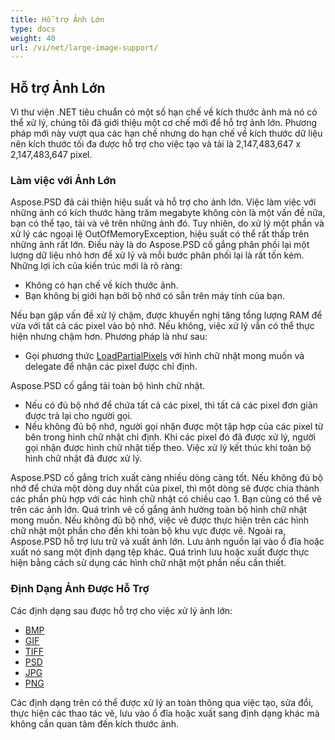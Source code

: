 ```yaml
---
title: Hỗ trợ Ảnh Lớn
type: docs
weight: 40
url: /vi/net/large-image-support/
---
```


## **Hỗ trợ Ảnh Lớn**
Vì thư viện .NET tiêu chuẩn có một số hạn chế về kích thước ảnh mà nó có thể xử lý, chúng tôi đã giới thiệu một cơ chế mới để hỗ trợ ảnh lớn. Phương pháp mới này vượt qua các hạn chế nhưng do hạn chế về kích thước dữ liệu nên kích thước tối đa được hỗ trợ cho việc tạo và tải là 2,147,483,647 x 2,147,483,647 pixel.
### **Làm việc với Ảnh Lớn**
Aspose.PSD đã cải thiện hiệu suất và hỗ trợ cho ảnh lớn. Việc làm việc với những ảnh có kích thước hàng trăm megabyte không còn là một vấn đề nữa, bạn có thể tạo, tải và vẽ trên những ảnh đó. Tuy nhiên, do xử lý một phần và xử lý các ngoại lệ OutOfMemoryException, hiệu suất có thể rất thấp trên những ảnh rất lớn. Điều này là do Aspose.PSD cố gắng phân phối lại một lượng dữ liệu nhỏ hơn để xử lý và mỗi bước phân phối lại là rất tốn kém. Những lợi ích của kiến trúc mới là rõ ràng:

- Không có hạn chế về kích thước ảnh.
- Bạn không bị giới hạn bởi bộ nhớ có sẵn trên máy tính của bạn.

Nếu bạn gặp vấn đề xử lý chậm, được khuyến nghị tăng tổng lượng RAM để vừa với tất cả các pixel vào bộ nhớ. Nếu không, việc xử lý vẫn có thể thực hiện nhưng chậm hơn. Phương pháp là như sau:

- Gọi phương thức [LoadPartialPixels](https://reference.aspose.com/psd/net/aspose.psd/rasterimage/methods/loadpartialpixels) với hình chữ nhật mong muốn và delegate để nhận các pixel được chỉ định.

Aspose.PSD cố gắng tải toàn bộ hình chữ nhật.

- Nếu có đủ bộ nhớ để chứa tất cả các pixel, thì tất cả các pixel đơn giản được trả lại cho người gọi.
- Nếu không đủ bộ nhớ, người gọi nhận được một tập hợp của các pixel từ bên trong hình chữ nhật chỉ định. Khi các pixel đó đã được xử lý, người gọi nhận được hình chữ nhật tiếp theo. Việc xử lý kết thúc khi toàn bộ hình chữ nhật đã được xử lý.

Aspose.PSD cố gắng trích xuất càng nhiều dòng càng tốt. Nếu không đủ bộ nhớ để chứa một dòng duy nhất của pixel, thì một dòng sẽ được chia thành các phần phù hợp với các hình chữ nhật có chiều cao 1. Bạn cũng có thể vẽ trên các ảnh lớn. Quá trình vẽ cố gắng ảnh hưởng toàn bộ hình chữ nhật mong muốn. Nếu không đủ bộ nhớ, việc vẽ được thực hiện trên các hình chữ nhật một phần cho đến khi toàn bộ khu vực được vẽ. Ngoài ra, Aspose.PSD hỗ trợ lưu trữ và xuất ảnh lớn. Lưu ảnh nguồn lại vào ổ đĩa hoặc xuất nó sang một định dạng tệp khác. Quá trình lưu hoặc xuất được thực hiện bằng cách sử dụng các hình chữ nhật một phần nếu cần thiết. 
### **Định Dạng Ảnh Được Hỗ Trợ**
Các định dạng sau được hỗ trợ cho việc xử lý ảnh lớn:

- [BMP](https://reference.aspose.com/psd/net/aspose.psd.imageoptions/bmpoptions)
- [GIF](https://reference.aspose.com/psd/net/aspose.psd.imageoptions/gifoptions)
- [TIFF](https://reference.aspose.com/psd/net/aspose.psd.imageoptions/tiffoptions)
- [PSD](https://reference.aspose.com/psd/net/aspose.psd.imageoptions/psdoptions)
- [JPG](https://reference.aspose.com/psd/net/aspose.psd.imageoptions/jpegoptions)
- [PNG](https://reference.aspose.com/psd/net/aspose.psd.imageoptions/pngoptions)

Các định dạng trên có thể được xử lý an toàn thông qua việc tạo, sửa đổi, thực hiện các thao tác vẽ, lưu vào ổ đĩa hoặc xuất sang định dạng khác mà không cần quan tâm đến kích thước ảnh.
